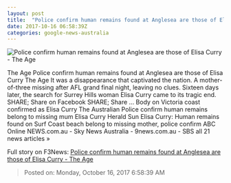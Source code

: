 ```yaml
---
layout: post
title:  "Police confirm human remains found at Anglesea are those of Elisa Curry - The Age"
date: 2017-10-16 06:58:39Z
categories: google-news-australia
---
```


![Police confirm human remains found at Anglesea are those of Elisa Curry - The Age](http://www.theage.com.au/content/dam/images/g/y/t/d/5/7/image.related.articleLeadwide.620x349.gz1zmv.png/1508142269377.jpg)

The Age Police confirm human remains found at Anglesea are those of Elisa Curry The Age It was a disappearance that captivated the nation. A mother-of-three missing after AFL grand final night, leaving no clues. Sixteen days later, the search for Surrey Hills woman Elisa Curry came to its tragic end. SHARE; Share on Facebook SHARE; Share ... Body on Victoria coast confirmed as Elisa Curry The Australian Police confirm human remains belong to missing mum Elisa Curry Herald Sun Elisa Curry: Human remains found on Surf Coast beach belong to missing mother, police confirm ABC Online NEWS.com.au - Sky News Australia - 9news.com.au - SBS all 21 news articles »


Full story on F3News: [Police confirm human remains found at Anglesea are those of Elisa Curry - The Age](http://www.f3nws.com/n/rDUVnG)

> Posted on: Monday, October 16, 2017 6:58:39 AM
